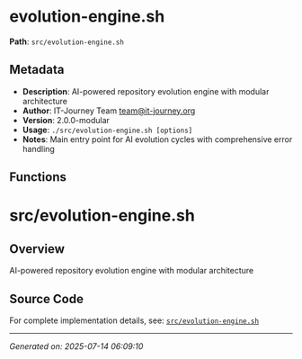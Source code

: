 # evolution-engine.sh

**Path**: `src/evolution-engine.sh`

## Metadata

- **Description**: AI-powered repository evolution engine with modular architecture
- **Author**: IT-Journey Team <team@it-journey.org>
- **Version**: 2.0.0-modular
- **Usage**: `./src/evolution-engine.sh [options]`
- **Notes**: Main entry point for AI evolution cycles with comprehensive error handling

## Functions

# src/evolution-engine.sh

## Overview

AI-powered repository evolution engine with modular architecture


## Source Code

For complete implementation details, see: [`src/evolution-engine.sh`](../../src/evolution-engine.sh)

---
*Generated on: 2025-07-14 06:09:10*
